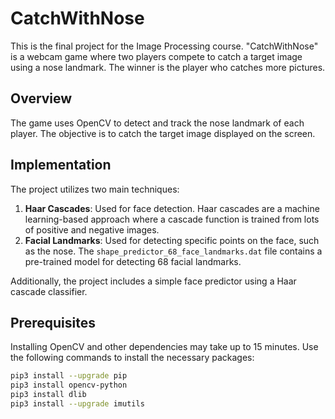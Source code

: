 # CatchWithNose

This is the final project for the Image Processing course. "CatchWithNose" is a webcam game where two players compete to catch a target image using a nose landmark. The winner is the player who catches more pictures.

## Overview

The game uses OpenCV to detect and track the nose landmark of each player. The objective is to catch the target image displayed on the screen.

## Implementation

The project utilizes two main techniques:
1. **Haar Cascades**: Used for face detection. Haar cascades are a machine learning-based approach where a cascade function is trained from lots of positive and negative images.
2. **Facial Landmarks**: Used for detecting specific points on the face, such as the nose. The `shape_predictor_68_face_landmarks.dat` file contains a pre-trained model for detecting 68 facial landmarks.

Additionally, the project includes a simple face predictor using a Haar cascade classifier.

## Prerequisites

Installing OpenCV and other dependencies may take up to 15 minutes. Use the following commands to install the necessary packages:

```bash
pip3 install --upgrade pip
pip3 install opencv-python
pip3 install dlib
pip3 install --upgrade imutils
